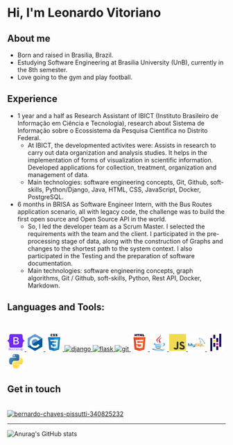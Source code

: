 # Hi, I'm Leonardo Vitoriano

## About me

- Born and raised in Brasilia, Brazil.
- Estudying Software Engineering at Brasilia University (UnB), currently in the 8th semester.
- Love going to the gym and play football.

## Experience

- 1 year and a half as Research Assistant of IBICT (Instituto Brasileiro de Informação em Ciência e Tecnologia),
research about Sistema de Informação sobre o Ecossistema da Pesquisa Científica no Distrito Federal.
   - At IBICT, the developmented activites were: Assists in research to carry out data organization and analysis studies. It helps in the implementation of forms of visualization in scientific information. Developed applications for collection, treatment, organization and management of data.
   - Main technologies: software engineering concepts, Git, Github, soft-skills, Python/Django, Java, HTML, CSS, JavaScript, Docker, PostgreSQL.
- 6 months in BRISA as Software Engineer Intern, with the Bus Routes application scenario, all with legacy code, the challenge was to build the first open source and Open Source API in the world.
   - So, I led the developer team as a Scrum Master. I selected the requirements with the team and the client. I participated in the pre-processing stage of data, along with the construction of Graphs and changes to the shortest path to the system context. I also participated in the Testing and
the preparation of software documentation.
   - Main technologies: software engineering concepts, graph algorithms, Git / Github, soft-skills, Python, Rest API, Docker, Markdown.

## Languages and Tools:

<br>
<p align="left"> <a href="https://getbootstrap.com" target="_blank" rel="noreferrer"> <img src="https://raw.githubusercontent.com/devicons/devicon/master/icons/bootstrap/bootstrap-plain-wordmark.svg" alt="bootstrap" width="40" height="40"/> </a> <a href="https://www.cprogramming.com/" target="_blank" rel="noreferrer"> <img src="https://raw.githubusercontent.com/devicons/devicon/master/icons/c/c-original.svg" alt="c" width="40" height="40"/> </a> <a href="https://www.w3schools.com/css/" target="_blank" rel="noreferrer"> <img src="https://raw.githubusercontent.com/devicons/devicon/master/icons/css3/css3-original-wordmark.svg" alt="css3" width="40" height="40"/> </a> <a href="https://www.djangoproject.com/" target="_blank" rel="noreferrer"> <img src="https://cdn.worldvectorlogo.com/logos/django.svg" alt="django" width="40" height="40"/> </a> <a href="https://flask.palletsprojects.com/" target="_blank" rel="noreferrer"> <img src="https://www.vectorlogo.zone/logos/pocoo_flask/pocoo_flask-icon.svg" alt="flask" width="40" height="40"/> </a> <a href="https://git-scm.com/" target="_blank" rel="noreferrer"> <img src="https://www.vectorlogo.zone/logos/git-scm/git-scm-icon.svg" alt="git" width="40" height="40"/> </a> <a href="https://www.w3.org/html/" target="_blank" rel="noreferrer"> <img src="https://raw.githubusercontent.com/devicons/devicon/master/icons/html5/html5-original-wordmark.svg" alt="html5" width="40" height="40"/> </a> <a href="https://www.java.com" target="_blank" rel="noreferrer"> <img src="https://raw.githubusercontent.com/devicons/devicon/master/icons/java/java-original.svg" alt="java" width="40" height="40"/> </a> <a href="https://developer.mozilla.org/en-US/docs/Web/JavaScript" target="_blank" rel="noreferrer"> <img src="https://raw.githubusercontent.com/devicons/devicon/master/icons/javascript/javascript-original.svg" alt="javascript" width="40" height="40"/> </a> <a href="https://www.mysql.com/" target="_blank" rel="noreferrer"> <img src="https://raw.githubusercontent.com/devicons/devicon/master/icons/mysql/mysql-original-wordmark.svg" alt="mysql" width="40" height="40"/> </a> <a href="https://pandas.pydata.org/" target="_blank" rel="noreferrer"> <img src="https://raw.githubusercontent.com/devicons/devicon/2ae2a900d2f041da66e950e4d48052658d850630/icons/pandas/pandas-original.svg" alt="pandas" width="40" height="40"/> </a> <a href="https://www.python.org" target="_blank" rel="noreferrer"> <img src="https://raw.githubusercontent.com/devicons/devicon/master/icons/python/python-original.svg" alt="python" width="40" height="40"/> </a> </p>
 


<!-- ## What I know

- Languages: Fluent Portuguese and Proficient English.
- Back-End: Advanced C, Intermediate Python/Django and Java.
- Front-End: Intermediate HTML/CSS, Basic JS.
- Version Control with Git/GitHub.

## What I'm learning

- Advanced Phyton.
- Basic MySQL. -->

## Get in touch
<br>
<a href="https://www.linkedin.com/in/leonardo-milomes/" target="_blank"><img align="center" src="https://raw.githubusercontent.com/rahuldkjain/github-profile-readme-generator/master/src/images/icons/Social/linked-in-alt.svg" alt="bernardo-chaves-pissutti-340825232" height="30" width="40" /></a>
<br>

---

![Anurag's GitHub stats](https://github-readme-stats.vercel.app/api?username=leonardomilv3&show_icons=true&theme=radical)
